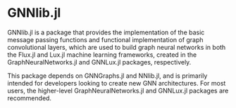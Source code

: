 # GNNlib.jl

GNNlib.jl is a package that provides the implementation of the basic message passing functions and 
functional implementation of graph convolutional layers, which are used to build graph neural networks in both the Flux.jl and Lux.jl machine learning frameworks, created in the GraphNeuralNetworks.jl and GNNLux.jl packages, respectively.

This package depends on GNNGraphs.jl and NNlib.jl, and is primarily intended for developers looking to create new GNN architectures. For most users, the higher-level GraphNeuralNetworks.jl and GNNLux.jl packages are recommended.